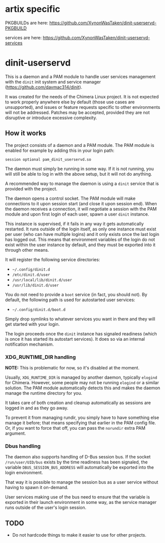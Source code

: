 # artix specific

PKGBUILDs are here: https://github.com/XynonWasTaken/dinit-userservd-PKGBUILD

services are here: https://github.com/XynonWasTaken/dinit-userservd-services

# dinit-userservd

This is a daemon and a PAM module to handle user services management with the
`dinit` init system and service manager (https://github.com/davmac314/dinit).

It was created for the needs of the Chimera Linux project. It is not expected
to work properly anywhere else by default (those use cases are unsupported),
and issues or feature requests specific to other environments will not be
addressed. Patches may be accepted, provided they are not disruptive or
introduce excessive complexity.

## How it works

The project consists of a daemon and a PAM module. The PAM module is enabled
for example by adding this in your login path:

```
session optional pam_dinit_userservd.so
```

The daemon must simply be running in some way. If it is not running, you will
still be able to log in with the above setup, but it will not do anything.

A recommended way to manage the daemon is using a `dinit` service that is
provided with the project.

The daemon opens a control socket. The PAM module will make connections to
it upon session start (and close it upon session end). When the daemon
receives a connection, it will negotiate a session with the PAM module
and upon first login of each user, spawn a user `dinit` instance.

This instance is supervised, if it fails in any way it gets automatically
restarted. It runs outside of the login itself, as only one instance must
exist per user (who can have multiple logins) and it only exists once the
last login has logged out. This means that environment variables of the
login do not exist within the user instance by default, and they must be
exported into it through other means.

It will register the following service directories:

* `~/.config/dinit.d`
* `/etc/dinit.d/user`
* `/usr/local/lib/dinit.d/user`
* `/usr/lib/dinit.d/user`

You do not need to provide a `boot` service (in fact, you should not).
By default, the following path is used for autostarted user services:

* `~/.config/dinit.d/boot.d`

Simply drop symlinks to whatever services you want in there and they will
get started with your login.

The login proceeds once the `dinit` instance has signaled readiness (which
is once it has started its autostart services). It does so via an internal
notification mechanism.

### XDG_RUNTIME_DIR handling

**NOTE:** This is problematic for now, so it's disabled at the moment.

Usually, `XDG_RUNTIME_DIR` is managed by another daemon, typically `elogind`
for Chimera. However, some people may not be running `elogind` or a similar
solution. The PAM module automatically detects this and makes the daemon
manage the runtime directory for you.

It takes care of both creation and cleanup automatically as sessions are
logged in and as they go away.

To prevent it from managing rundir, you simply have to have something else
manage it before; that means specifying that earlier in the PAM config file.
Or, if you want to force that off, you can pass the `norundir` extra PAM
argument.

### Dbus handling

The daemon also supports handling of D-Bus session bus. If the socket
`/run/user/UID/bus` exists by the time readiness has been signaled, the
variable `DBUS_SESSION_BUS_ADDRESS` will automatically be exported into
the login environment.

That way it is possible to manage the session bus as a user service without
having to spawn it on-demand.

User services making use of the bus need to ensure that the variable is
exported in their launch environment in some way, as the service manager
runs outside of the user's login session.

## TODO

* Do not hardcode things to make it easier to use for other projects.

